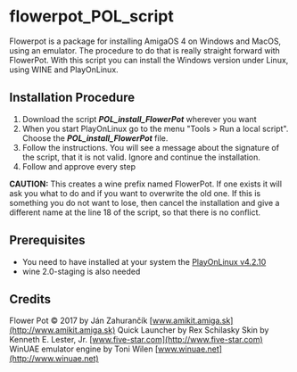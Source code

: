 # flowerpot_POL_script
Flowerpot is a package for installing AmigaOS 4 on Windows and MacOS, using an emulator. The procedure to do that is really straight forward with FlowerPot. With this script you can install the Windows version under Linux, using WINE and PlayOnLinux.

Installation Procedure
----------------------
 1. Download the script ***POL_install_FlowerPot*** wherever you want
 3. When you start PlayOnLinux go to the menu "Tools > Run a local script". Choose the ***POL_install_FlowerPot*** file.
 4. Follow the instructions. You will see a message about the signature of the script, that it is not valid. Ignore and continue the installation.
 5. Follow and approve every step

**CAUTION:** This creates a wine prefix named FlowerPot. If one exists it will ask you what to do and if you want to overwrite the old one. If this is something you do not want to lose, then cancel the installation and give a different name at the line 18 of the script, so that there is no conflict.

Prerequisites
-------------
* You need to have installed at your system the [PlayOnLinux v4.2.10](https://www.playonlinux.com/en/download.html)
* wine 2.0-staging is also needed

Credits
-------
Flower Pot © 2017 by Ján Zahurančík [www.amikit.amiga.sk](http://www.amikit.amiga.sk)
Quick Launcher by Rex Schilasky
Skin by Kenneth E. Lester, Jr. [www.five-star.com](http://www.five-star.com)
WinUAE emulator engine by Toni Wilen [www.winuae.net](http://www.winuae.net)

